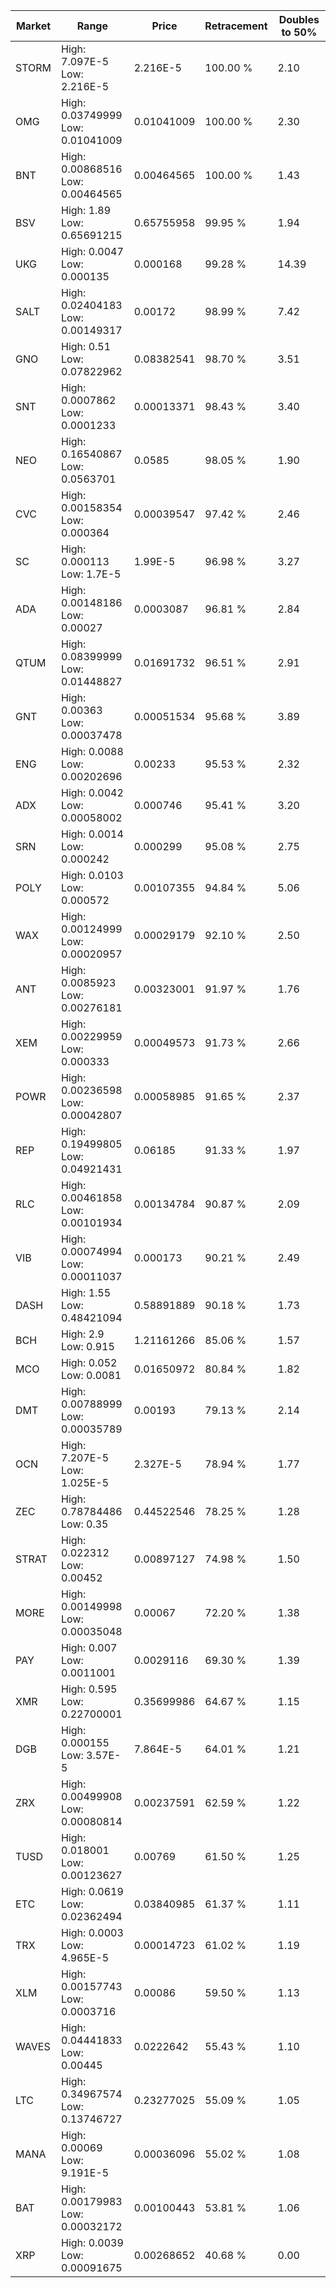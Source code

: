 | Market | Range | Price| Retracement | Doubles to 50% |
| --- | --- | --- | --- | --- |
| STORM | High: 7.097E-5<br />Low: 2.216E-5 | 2.216E-5 | 100.00 % | 2.10 |
| OMG | High: 0.03749999<br />Low: 0.01041009 | 0.01041009 | 100.00 % | 2.30 |
| BNT | High: 0.00868516<br />Low: 0.00464565 | 0.00464565 | 100.00 % | 1.43 |
| BSV | High: 1.89<br />Low: 0.65691215 | 0.65755958 | 99.95 % | 1.94 |
| UKG | High: 0.0047<br />Low: 0.000135 | 0.000168 | 99.28 % | 14.39 |
| SALT | High: 0.02404183<br />Low: 0.00149317 | 0.00172 | 98.99 % | 7.42 |
| GNO | High: 0.51<br />Low: 0.07822962 | 0.08382541 | 98.70 % | 3.51 |
| SNT | High: 0.0007862<br />Low: 0.0001233 | 0.00013371 | 98.43 % | 3.40 |
| NEO | High: 0.16540867<br />Low: 0.0563701 | 0.0585 | 98.05 % | 1.90 |
| CVC | High: 0.00158354<br />Low: 0.000364 | 0.00039547 | 97.42 % | 2.46 |
| SC | High: 0.000113<br />Low: 1.7E-5 | 1.99E-5 | 96.98 % | 3.27 |
| ADA | High: 0.00148186<br />Low: 0.00027 | 0.0003087 | 96.81 % | 2.84 |
| QTUM | High: 0.08399999<br />Low: 0.01448827 | 0.01691732 | 96.51 % | 2.91 |
| GNT | High: 0.00363<br />Low: 0.00037478 | 0.00051534 | 95.68 % | 3.89 |
| ENG | High: 0.0088<br />Low: 0.00202696 | 0.00233 | 95.53 % | 2.32 |
| ADX | High: 0.0042<br />Low: 0.00058002 | 0.000746 | 95.41 % | 3.20 |
| SRN | High: 0.0014<br />Low: 0.000242 | 0.000299 | 95.08 % | 2.75 |
| POLY | High: 0.0103<br />Low: 0.000572 | 0.00107355 | 94.84 % | 5.06 |
| WAX | High: 0.00124999<br />Low: 0.00020957 | 0.00029179 | 92.10 % | 2.50 |
| ANT | High: 0.0085923<br />Low: 0.00276181 | 0.00323001 | 91.97 % | 1.76 |
| XEM | High: 0.00229959<br />Low: 0.000333 | 0.00049573 | 91.73 % | 2.66 |
| POWR | High: 0.00236598<br />Low: 0.00042807 | 0.00058985 | 91.65 % | 2.37 |
| REP | High: 0.19499805<br />Low: 0.04921431 | 0.06185 | 91.33 % | 1.97 |
| RLC | High: 0.00461858<br />Low: 0.00101934 | 0.00134784 | 90.87 % | 2.09 |
| VIB | High: 0.00074994<br />Low: 0.00011037 | 0.000173 | 90.21 % | 2.49 |
| DASH | High: 1.55<br />Low: 0.48421094 | 0.58891889 | 90.18 % | 1.73 |
| BCH | High: 2.9<br />Low: 0.915 | 1.21161266 | 85.06 % | 1.57 |
| MCO | High: 0.052<br />Low: 0.0081 | 0.01650972 | 80.84 % | 1.82 |
| DMT | High: 0.00788999<br />Low: 0.00035789 | 0.00193 | 79.13 % | 2.14 |
| OCN | High: 7.207E-5<br />Low: 1.025E-5 | 2.327E-5 | 78.94 % | 1.77 |
| ZEC | High: 0.78784486<br />Low: 0.35 | 0.44522546 | 78.25 % | 1.28 |
| STRAT | High: 0.022312<br />Low: 0.00452 | 0.00897127 | 74.98 % | 1.50 |
| MORE | High: 0.00149998<br />Low: 0.00035048 | 0.00067 | 72.20 % | 1.38 |
| PAY | High: 0.007<br />Low: 0.0011001 | 0.0029116 | 69.30 % | 1.39 |
| XMR | High: 0.595<br />Low: 0.22700001 | 0.35699986 | 64.67 % | 1.15 |
| DGB | High: 0.000155<br />Low: 3.57E-5 | 7.864E-5 | 64.01 % | 1.21 |
| ZRX | High: 0.00499908<br />Low: 0.00080814 | 0.00237591 | 62.59 % | 1.22 |
| TUSD | High: 0.018001<br />Low: 0.00123627 | 0.00769 | 61.50 % | 1.25 |
| ETC | High: 0.0619<br />Low: 0.02362494 | 0.03840985 | 61.37 % | 1.11 |
| TRX | High: 0.0003<br />Low: 4.965E-5 | 0.00014723 | 61.02 % | 1.19 |
| XLM | High: 0.00157743<br />Low: 0.0003716 | 0.00086 | 59.50 % | 1.13 |
| WAVES | High: 0.04441833<br />Low: 0.00445 | 0.0222642 | 55.43 % | 1.10 |
| LTC | High: 0.34967574<br />Low: 0.13746727 | 0.23277025 | 55.09 % | 1.05 |
| MANA | High: 0.00069<br />Low: 9.191E-5 | 0.00036096 | 55.02 % | 1.08 |
| BAT | High: 0.00179983<br />Low: 0.00032172 | 0.00100443 | 53.81 % | 1.06 |
| XRP | High: 0.0039<br />Low: 0.00091675 | 0.00268652 | 40.68 % | 0.00 |

